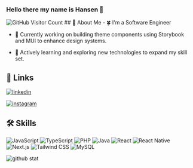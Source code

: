 ### Hello there my name is Hansen 👋
<!-- For GitHub statistics -->
<img src="https://komarev.com/ghpvc/?username=neurologialogic&color=orange" alt="GitHub Visitor Count">
## 🚀 About Me
- 🍀 I'm a Software Engineer
      
    
    
      
    
- 🔭 Currently working on building theme components using Storybook and MUI to enhance design systems.
      
    
    
      
    
- 🌱 Actively learning and exploring new technologies to expand my skill set.
## 🔗 Links
      
    
    
      
    
[![linkedin](https://img.shields.io/badge/linkedin-0A66C2?style=for-the-badge&logo=linkedin&logoColor=white)](https://www.linkedin.com/in/patrickwon/)
      
    
    
      
    
[![instagram](https://img.shields.io/badge/Instagram-E4405F?style=for-the-badge&logo=instagram&logoColor=white)](https://www.instagram.com/patrickwon_)
## 🛠 Skills
![JavaScript](https://img.shields.io/badge/JavaScript-323330?style=for-the-badge&logo=javascript&logoColor=F7DF1E)
![TypeScript](https://img.shields.io/badge/TypeScript-007ACC?style=for-the-badge&logo=typescript&logoColor=white)
![PHP](https://img.shields.io/badge/PHP-777BB4?style=for-the-badge&logo=php&logoColor=white)
![Java](https://img.shields.io/badge/Java-ED8B00?style=for-the-badge&logo=java&logoColor=white)
![React](https://img.shields.io/badge/React-20232A?style=for-the-badge&logo=react&logoColor=61DAFB)
![React Native](https://img.shields.io/badge/React_Native-20232A?style=for-the-badge&logo=react&logoColor=61DAFB)
![Next.js](https://img.shields.io/badge/Next.js-000000?style=for-the-badge&logo=next.js&logoColor=white)
![Tailwind CSS](https://img.shields.io/badge/Tailwind_CSS-06B6D4?style=for-the-badge&logo=tailwindcss&logoColor=white)
![MySQL](https://img.shields.io/badge/MySQL-4479A1?style=for-the-badge&logo=mysql&logoColor=white)

![github stat](https://github-readme-stats.vercel.app/api/top-langs/?username=neurologialogic&theme=blue-green)

<!--
**neurologia/neurologia** is a ✨ _special_ ✨ repository because its `README.md` (this file) appears on your GitHub profile.

Here are some ideas to get you started:
- 🔭 I’m currently working on ...
- 🌱 I’m currently learning ...
- 👯 I’m looking to collaborate on ...
- 🤔 I’m looking for help with ...
- 💬 Ask me about ...
- 📫 How to reach me: ...
- 😄 Pronouns: ...
- ⚡ Fun fact: ...
-->
